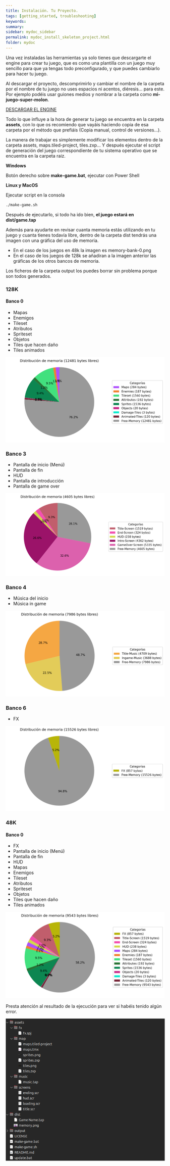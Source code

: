 ```yaml
---
title: Instalación. Tu Proyecto.
tags: [getting_started, troubleshooting]
keywords:
summary: 
sidebar: mydoc_sidebar
permalink: mydoc_install_skeleton_project.html
folder: mydoc
---
```


Una vez instaladas las herramientas ya solo tienes que descargarte el engine para crear tu juego, que es como una plantilla con un juego muy sencillo para que ya tengas todo preconfigurado, y que puedes cambiarlo para hacer tu juego.

Al descargar el proyecto, descomprimirlo y cambiar el nombre de la carpeta por el nombre de tu juego no uses espacios ni acentos, diéresis... para este. Por ejemplo podéis usar guiones medios y nombrar a la carpeta como **mi-juego-super-molon**.

[DESCARGAR EL ENGINE](https://github.com/rtorralba/zx-game-maker/archive/refs/heads/main.zip)

Todo lo que influye a la hora de generar tu juego se encuentra en la carpeta **assets**, con lo que os recomiendo que vayáis haciendo copia de esa carpeta por el método que prefiáis (Copia manual, control de versiones...).

La manera de trabajar es simplemente modificar los elementos dentro de la carpeta assets, maps.tiled-project, tiles.zxp... Y después ejecutar el script de generación del juego correspondiente de tu sistema operativo que se encuentra en la carpeta raiz.

**Windows**

Botón derecho sobre **make-game.bat**, ejecutar con Power Shell

**Linux y MacOS**

Ejecutar script en la consola 

```bash
./make-game.sh
```

Después de ejecutarlo, si todo ha ido bien, **el juego estará en dist/game.tap**

Además para ayudarte en revisar cuanta memoria estás utilizando en tu juego y cuanta tienes todavía libre, dentro de la carpeta dist tendrás una imagen con una gráfica del uso de memoria.

* En el caso de los juegos en 48k la imagen es memory-bank-0.png
* En el caso de los juegos de 128k se añadiran a la imagen anterior las gráficas de los otros bancos de memoria. 

Los ficheros de la carpeta output los puedes borrar sin problema porque son todos generados.

### 128K

#### Banco 0
* Mapas
* Enemigos
* Tileset
* Atributos
* Spriteset
* Objetos
* Tiles que hacen daño
* Tiles animados

![](images/memory-bank-0-128K.png)

### Banco 3
* Pantalla de inicio (Menú)
* Pantalla de fin
* HUD
* Pantalla de introducción
* Pantalla de game over

![](images/memory-bank-3.png)

### Banco 4
* Música del inicio
* Música in game

![](images/memory-bank-4.png)

### Banco 6
* FX

![](images/memory-bank-6.png)

### 48K

#### Banco 0
* FX
* Pantalla de inicio (Menú)
* Pantalla de fin
* HUD
* Mapas
* Enemigos
* Tileset
* Atributos
* Spriteset
* Objetos
* Tiles que hacen daño
* Tiles animados

![](images/memory-bank-0-48K.png)

Presta atención al resultado de la ejecución para ver si habéis tenido algún error.

![](images/project_tree.png)